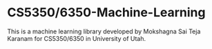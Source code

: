# CS5350/6350-Machine-Learning
This is a machine learning library developed by Mokshagna Sai Teja Karanam for CS5350/6350 in University of Utah.
